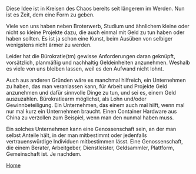 Diese Idee ist in Kreisen des Chaos bereits seit längerem im Werden. Nun ist es Zeit, dem eine Form zu geben.

Viele von uns haben neben Broterwerb, Studium und ähnlichem kleine oder nicht so kleine Projekte dazu, die auch einmal mit Geld zu tun haben oder haben sollten. Es ist ja schon eine Kunst, beim Ausüben von selbiger wenigstens nicht ärmer zu werden.

Leider hat die Bürokratie(tm) gewisse Anforderungen daran geknüpft, vorsätzlich, planmäßig und nachhaltig Geldeinheiten anzunehmen. Weshalb es viele von uns bleiben lassen, weil es den Aufwand nicht lohnt. 

Auch aus anderen Gründen wäre es manchmal hilfreich, ein Unternehmen zu haben, das man veranlassen kann, für Arbeit und Projekte Geld anzunehmen und dafür sinnvolle Dinge zu tun, und sei es, einem Geld auszuzahlen. Bürokratiearm möglichst, als Lohn und/oder Gewinnbeteiligung. Ein Unternehmen, das einem auch mal hilft, wenn mal nur mal kurz ein Unternehmen braucht. Einen Container Hardware aus China zu verzollen zum Beispiel, wenn man den nunmal haben muss.

Ein solches Unternehmen kann eine Genossenschaft sein, an der man selbst Anteile hält, in der man mitbestimmt oder jedenfalls vertrauenswürdige Individuen mitbestimmen lässt. Eine Genossenschaft, die einem Berater, Arbeitgeber, Dienstleister, Geldsammler, Plattform, Gemeinschaft ist. Je nachdem.

[Home](https://kb.vebit.xyz/wiki/Home)